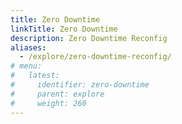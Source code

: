 ```yaml
---
title: Zero Downtime
linkTitle: Zero Downtime
description: Zero Downtime Reconfig
aliases:
  - /explore/zero-downtime-reconfig/
# menu:
#   latest:
#     identifier: zero-downtime
#     parent: explore
#     weight: 260
---
```


